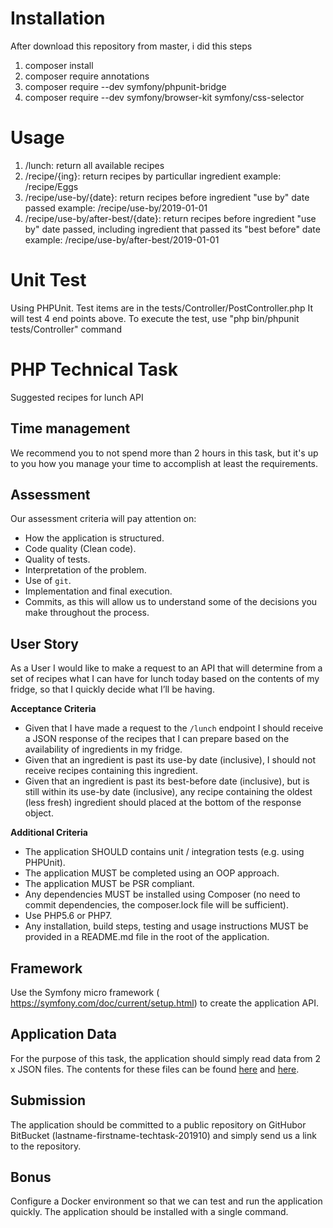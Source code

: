 # Installation
After download this repository from master, i did this steps
1. composer install
2. composer require annotations
3. composer require --dev symfony/phpunit-bridge
4. composer require --dev symfony/browser-kit symfony/css-selector

# Usage
1. /lunch: return all available recipes
2. /recipe/{ing}: return recipes by particullar ingredient
   example: /recipe/Eggs
3. /recipe/use-by/{date}: return recipes before ingredient "use by" date passed
   example: /recipe/use-by/2019-01-01
4. /recipe/use-by/after-best/{date}: return recipes before ingredient "use by" date passed, including ingredient that passed its "best before" date
   example: /recipe/use-by/after-best/2019-01-01

# Unit Test 
  Using PHPUnit. Test items are in the tests/Controller/PostController.php
  It will test 4 end points above.
  To execute the test, use "php bin/phpunit tests/Controller" command


# PHP Technical Task
Suggested recipes for lunch API

## Time​ management
We recommend you to not spend more than 2 hours in this task, but it's up to you how you manage your time
to accomplish at least the requirements.

## Assessment

Our assessment criteria will pay attention on:
- How the application is structured.
- Code quality (Clean code).
- Quality of tests.
- Interpretation of the problem.
- Use of `git`.
- Implementation and final execution.
- Commits, as this will allow us to understand some of the decisions you make throughout the process.

## User Story
As a User I would like to make a request to an API that will determine from a set of recipes what I can have for lunch today based on the contents of my fridge, so that I quickly decide what I’ll be having.

__Acceptance Criteria__
- Given that I have made a request to the `​/lunch`​ endpoint I should receive a JSON response of the recipes 
that I can prepare based on the availability of ingredients in my fridge.
- Given that an ingredient is past its ​use-by​ date (inclusive), I should not receive recipes containing this ingredient.
- Given that an ingredient is past its ​best-before​ date (inclusive), but is still within its ​use-by​ date (inclusive),
any recipe containing the oldest (less fresh) ingredient should placed at the bottom of the response object.

__Additional Criteria__
- The application SHOULD contains unit / integration tests (e.g. using ​PHPUnit​).
- The application MUST be completed using an OOP approach.
- The application MUST be ​PSR​ compliant.
- Any dependencies MUST be installed using ​Composer​ (no need to commit dependencies, the
composer.lock file will be sufficient).
- Use PHP5.6 or PHP7.
- Any installation, build steps, testing and usage instructions MUST be provided in a ​README.md
file in the root of the application.

## Framework
Use the Symfony micro framework (​https://symfony.com/doc/current/setup.html) to create the application API. 

## Application Data
For the purpose of this task, the application should simply read data from 2 x JSON files. The contents for these files can be found [here](src/App/Ingredient/data.json) and
[here](src/App/Recipe/data.json).
 
## Submission
The application should be committed to a ​public​ repository on ​GitHub​ or ​BitBucket (​lastname​-​firstname​-techtask-201910) and simply send us a link to the repository.

## Bonus
Configure a Docker environment so that we can test and run the application quickly.
The application should be installed with a single command.

